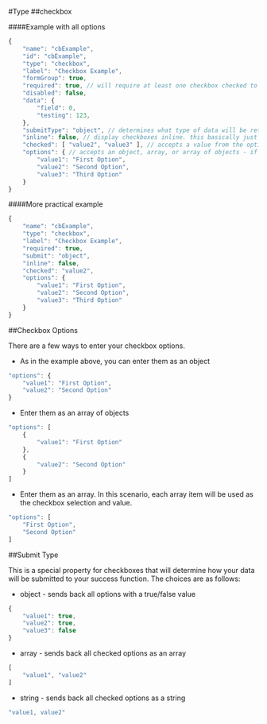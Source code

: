 #Type
##checkbox

####Example with all options

```javascript
{
    "name": "cbExample",
    "id": "cbExample",
    "type": "checkbox",
    "label": "Checkbox Example",
    "formGroup": true,
    "required": true, // will require at least one checkbox checked to be valid
    "disabled": false,
    "data": {
        "field": 0,
        "testing": 123,
    },
    "submitType": "object", // determines what type of data will be returned on submit (object, array, or string)
    "inline": false, // display checkboxes inline. this basically just changes the bootstrap layout for checkbox controls
    "checked": [ "value2", "value3" ], // accepts a value from the options below. can be a string or an array of options
    "options": { // accepts an object, array, or array of objects - if you specify an array, each value will populate the text value and value attribute
        "value1": "First Option",
        "value2": "Second Option",
        "value3": "Third Option"
    }
}
```

####More practical example

```javascript
{
    "name": "cbExample",
    "type": "checkbox",
    "label": "Checkbox Example",
    "required": true,
    "submit": "object",
    "inline": false,
    "checked": "value2",
    "options": { 
        "value1": "First Option",
        "value2": "Second Option",
        "value3": "Third Option"
    }
}
```

##Checkbox Options

There are a few ways to enter your checkbox options.

- As in the example above, you can enter them as an object

```javascript
"options": {
    "value1": "First Option",
    "value2": "Second Option"
}
```

- Enter them as an array of objects

```javascript
"options": [
    {
        "value1": "First Option"   
    },
    {
        "value2": "Second Option"
    }
]
```

- Enter them as an array. In this scenario, each array item will be used as the checkbox selection and value.

```javascript
"options": [
    "First Option",
    "Second Option"   
]
```

##Submit Type

This is a special property for checkboxes that will determine how your data will be submitted to your success function. The choices are as follows:

- object - sends back all options with a true/false value

```javascript
{
    "value1": true,
    "value2": true,
    "value3": false
}
```

 - array - sends back all checked options as an array
 
```javascript
[
    "value1", "value2"   
]
```

- string - sends back all checked options as a string

```javascript
"value1, value2"
```